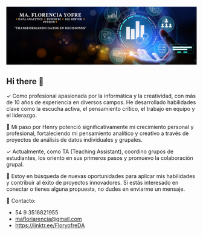 ![Banner de LinkedIn](https://github.com/Floryofre/Floryofre/blob/main/Banner%20de%20LinkedIn%20Lugar%20de%20Trabajo%20Ordenado%20(2).png)


## Hi there 👋

<!--
**Floryofre/Floryofre** is a ✨ _special_ ✨ repository because its `README.md` (this file) appears on your GitHub profile.

Here are some ideas to get you started:

- 🔭 I’m currently working on ...
- 🌱 I’m currently learning ...
- 👯 I’m looking to collaborate on ...
- 🤔 I’m looking for help with ...
- 💬 Ask me about ...
- 📫 How to reach me: ...
- 😄 Pronouns: ...
- ⚡ Fun fact: ...
-->
✓ Como profesional apasionada por la informática y la creatividad, con más de 10 años de experiencia en diversos campos. He desarrollado habilidades clave como la escucha activa, el pensamiento crítico, el trabajo en equipo y el liderazgo.

🥇 Mi paso por Henry potenció significativamente mi crecimiento personal y profesional, fortaleciendo mi pensamiento analítico y creativo a través de proyectos de análisis de datos individuales y grupales.

✓ Actualmente, como TA (Teaching Assistant), coordino grupos de estudiantes, los oriento en sus primeros pasos y promuevo la colaboración grupal.

🎯 Estoy en búsqueda de nuevas oportunidades para aplicar mis habilidades y contribuir al éxito de proyectos innovadores. Si estás interesado en conectar o tienes alguna propuesta, no dudes en enviarme un mensaje.

📲 Contacto: 
* 54 9 3516821955
* mafloriarencia@gmail.com
* https://linktr.ee/FloryofreDA 
